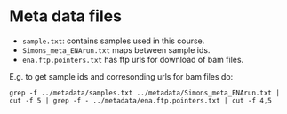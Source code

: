 # Meta data files

- `sample.txt`: contains samples used in this course.
- `Simons_meta_ENArun.txt` maps between sample ids.
- `ena.ftp.pointers.txt` has ftp urls for download of bam files.

E.g. to get sample ids and corresonding urls for bam files do:

    grep -f ../metadata/samples.txt ../metadata/Simons_meta_ENArun.txt | cut -f 5 | grep -f - ../metadata/ena.ftp.pointers.txt | cut -f 4,5
